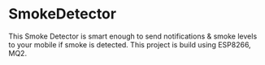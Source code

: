 # SmokeDetector
This Smoke Detector is smart enough to send notifications &amp; smoke levels to your mobile if smoke is detected.
This project is build using ESP8266, MQ2.
